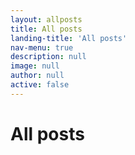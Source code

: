 ```yaml
---
layout: allposts
title: All posts
landing-title: 'All posts'
nav-menu: true
description: null
image: null
author: null
active: false
---
```


<h1>All posts</h1>
